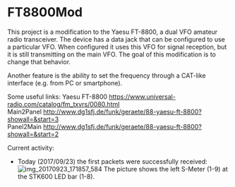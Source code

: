 # FT8800Mod

This project is a modification to the Yaesu FT-8800, a dual VFO amateur radio transceiver. The device has a data jack that can be configured to use a particular VFO. When configured it uses this VFO for signal reception, but it is still transmitting on the main VFO. The goal of this modification is to change that behavior.

Another feature is the ability to set the frequency through a CAT-like interface (e.g. from PC or smartphone).

Some useful links:
Yaesu FT-8800 https://www.universal-radio.com/catalog/fm_txvrs/0080.html  
Main2Panel http://www.dg1sfj.de/funk/geraete/88-yaesu-ft-8800?showall=&start=3  
Panel2Main http://www.dg1sfj.de/funk/geraete/88-yaesu-ft-8800?showall=&start=2

Current activity:
- Today (2017/09/23) the first packets were successfully received:
![img_20170923_171857_584](https://user-images.githubusercontent.com/30317420/30795108-322c3ce0-a1cc-11e7-9dea-8a86e293e2a6.jpg)
The picture shows the left S-Meter (1-9) at the STK600 LED bar (1-8).
